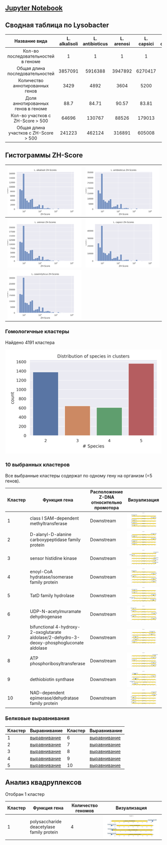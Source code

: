 ## [Jupyter Notebook](project.ipynb)

## Сводная таблица по Lysobacter
| Название вида | L. alkalisoli | L. antibioticus | L. arenosi | L. capsici | L. caseinilyticus |
| :---: | :---: | :---: | :---: | :---: | :---: |
| Кол-во последовательностей в геноме | 1 | 1 | 1 | 1 | 1 |
| Общая длина последовательностей | 3857091 | 5916388 | 3947892 | 6270417 | 3270651 |
| Количество аннотированных генов | 3429 | 4892 | 3604 | 5200 | 3186 |
| Доля аннотированных генов в геноме | 88.7 | 84.71	 | 90.57 | 83.81 | 92.36 |
| Кол-во участков с ZH-Score > 500 | 64696 | 130767 | 88526 | 179013 | 135193 |
| Общая длина участков с ZH-Score > 500 | 241223 | 462124 | 316891 | 605008 | 455886 |  

## Гистограммы ZH-Score
|![](pics/L_alkalisoli.png)|![](pics/L_antibioticus.png)
|--|--|
|![](pics/L_arenosi.png)|![](pics/L_capsici.png)|
|![](pics/L_caseinilyticus.png)|  |

### Гомологичные кластеры
Найдено 4191 кластера

![](pics/clusters.png)

### 10 выбранных кластеров
Все выбранные кластеры содержат по одному гену на организм (=5 генов).

|Кластер|Функция гена|Расположение Z-DNA относительно промотора|Визуализация|
|--|--|--|--|
| 1 | class I SAM-dependent methyltransferase |Downstream|[![](pics/Cluster_1.png)](pics/Cluster_1.png)|
| 2 | D-alanyl-D-alanine carboxypeptidase family protein |Downstream|[![](pics/Cluster_2.png)](pics/Cluster_2.png)|
| 3 | sensor histidine kinase |Downstream|[![](pics/Cluster_3.png)](pics/Cluster_3.png)|
| 4 | enoyl-CoA hydratase/isomerase family protein |Downstream|[![](pics/Cluster_4.png)](pics/Cluster_4.png)|
| 5 | TatD family hydrolase |Downstream|[![](pics/Cluster_5.png)](pics/Cluster_5.png)|
| 6 | UDP-N-acetylmuramate dehydrogenase |Downstream|[![](pics/Cluster_6.png)](pics/Cluster_6.png)|
| 7 | bifunctional 4-hydroxy-2-oxoglutarate aldolase/2-dehydro-3-deoxy-phosphogluconate aldolase |Downstream|[![](pics/Cluster_7.png)](pics/Cluster_7.png)|
| 8 | ATP phosphoribosyltransferase |Downstream|[![](pics/Cluster_8.png)](pics/Cluster_8.png)|
| 9 | dethiobiotin synthase |Downstream|[![](pics/Cluster_9.png)](pics/Cluster_9.png)|
| 10 | NAD-dependent epimerase/dehydratase family protein |Downstream|[![](pics/Cluster_10.png)](pics/Cluster_10.png)|

### Белковые выравнивания
|Кластер|Выравнивание|Кластер|Выравнивание|
|--|--|--|--|
| 1 |[выравнивание](clusters/aligned/cluster_1.aln)|6|[выравнивание](clusters/aligned/cluster_6.aln)|
| 2 |[выравнивание](clusters/aligned/cluster_2.aln)|7|[выравнивание](clusters/aligned/cluster_7.aln)|
| 3 |[выравнивание](clusters/aligned/cluster_3.aln)|8|[выравнивание](clusters/aligned/cluster_8.aln)|
| 4 |[выравнивание](clusters/aligned/cluster_4.aln)|9|[выравнивание](clusters/aligned/cluster_9.aln)|
| 5 |[выравнивание](clusters/aligned/cluster_5.aln)|10|[выравнивание](clusters/aligned/cluster_10.aln)|

## Анализ квадруплексов
Отобран 1 кластер

|Кластер|Функция гена|Количество геномов|Визуализация|
|--|--|--|--|
| 1 | polysaccharide deacetylase family protein |4|[![](pics/Cluster_1_quadruplex.png)](pics/Cluster_1_quadruplex.png)|
